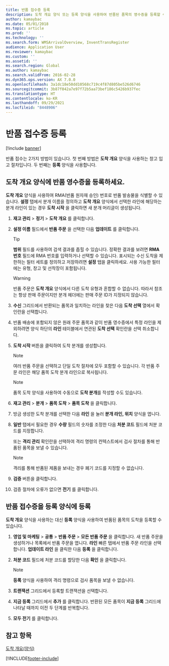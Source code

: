 ```yaml
---
title: 반품 접수증 등록
description: 도착 개요 양식 또는 등록 양식을 사용하여 반품된 품목의 영수증을 등록할 수 있습니다.
author: kamaybac
ms.date: 05/01/2018
ms.topic: article
ms.prod: ''
ms.technology: ''
ms.search.form: WMSArrivalOverview, InventTransRegister
audience: Application User
ms.reviewer: kamaybac
ms.custom: ''
ms.assetid: ''
ms.search.region: Global
ms.author: kamaybac
ms.search.validFrom: 2016-02-28
ms.dyn365.ops.version: AX 7.0.0
ms.openlocfilehash: 3a1dc18e50dd10568c719c4f87d805be526d6746
ms.sourcegitcommit: 3b87f042a7e97f72b5aa73bef186c5426b937fec
ms.translationtype: HT
ms.contentlocale: ko-KR
ms.lasthandoff: 09/29/2021
ms.locfileid: "8448906"
---
```

# <a name="register-the-receipt-of-returned-items"></a>반품 접수증 등록 

[!include [banner](../includes/banner.md)]


반품 접수는 2가지 방법이 있습니다. 첫 번째 방법은 **도착 개요** 양식을 사용하는 창고 입고 절차입니다. 두 번째는 **등록** 양식을 사용합니다.

## <a name="register-the-receipt-of-returned-items-in-the-arrival-overview-form"></a>도착 개요 양식에 반품 영수증을 등록하세요.

**도착 개요** 양식을 사용하여 RMA(반품 원자재 승인) 번호로 반품 발송물을 식별할 수 있습니다. **설정** 탭에서 분개 이름을 정의하고 **도착 개요** 양식에서 선택한 라인에 해당하는 분개 라인이 있는 경우 **도착 시작** 을 클릭하면 새 분개 머리글이 생성됩니다.

1.  **재고 관리** \> **정기** \> **도착 개요** 를 클릭합니다.

2.  **설정 이름** 필드에서 **반품 주문** 을 선택한 다음 **업데이트** 를 클릭합니다.
    

    > [!TIP]
    > <P><STRONG>범위</STRONG> 필드를 사용하여 검색 결과를 좁힐 수 있습니다. 정확한 결과를 보려면 <STRONG>RMA 번호</STRONG> 필드에 RMA 번호를 입력하거나 선택할 수 있습니다. 표시되는 수신 도착을 제한하는 필터 세트를 정의하고 저장하려면 <STRONG>설정</STRONG> 탭을 클릭하세요. 사용 가능한 필터에는 유형, 창고 및 선착장이 포함됩니다.</P>

    

    > [!WARNING]
    > <P>반품 주문은 <STRONG>도착 개요</STRONG> 양식에서 다른 도착 유형과 혼합할 수 없습니다. 따라서 참조는 항상 판매 주문이지만 분개 헤더에는 판매 주문 ID가 지정되지 않습니다.</P>



3.  **수신** 그리드에서 반환되는 품목과 일치하는 라인을 찾은 다음 **도착 선택** 열에서 확인란을 선택합니다.

4.  반품 배송에 포함되지 않은 원래 주문 품목과 같이 반품 영수증에서 특정 라인을 제외하려면 양식 하단의 **라인** 테이블에서 연관된 **도착 선택** 확인란을 선택 취소합니다.

5.  **도착 시작** 버튼을 클릭하여 도착 분개를 생성합니다.
    

    > [!NOTE]
    > <P>여러 반품 주문을 선택하고 단일 도착 절차에 모두 포함할 수 있습니다. 각 반품 주문 라인은 해당 품목 도착 분개 라인으로 복사됩니다.</P>

    

    > [!NOTE]
    > <P>품목 도착 양식을 사용하여 수동으로 <STRONG>도착 분개</STRONG>를 작성할 수도 있습니다. 



6.  **재고 관리** \> **분개** \> **품목 도착** \> **품목 도착** 을 클릭합니다.

7.  방금 생성한 도착 분개를 선택한 다음 **라인** 을 눌러 **분개 라인, 위치** 양식을 엽니다.

8.  **일반** 탭에서 필요한 경우 **수량** 필드의 숫자를 조정한 다음 **처분 코드** 필드에 처분 코드를 지정합니다.
    
    또는 **격리 관리** 확인란을 선택하여 격리 명령의 컨텍스트에서 검사 절차를 통해 반품된 품목을 보낼 수 있습니다.
    

    > [!NOTE]
    > <P>격리를 통해 반품된 제품을 보내는 경우 폐기 코드를 지정할 수 없습니다.</P>



9.  **검증** 버튼을 클릭합니다.

10. 검증 절차에 오류가 없으면 **전기** 를 클릭합니다.

## <a name="register-the-receipt-of-returned-items-in-the-registration-form"></a>반품 접수증을 등록 양식에 등록

**도착 개요** 양식을 사용하는 대신 **등록** 양식을 사용하여 반품된 품목의 도착을 등록할 수 있습니다.

1.  **영업 및 마케팅** \> **공통** \> **반품 주문** \> **모든 반품 주문** 을 클릭합니다. 새 반품 주문을 생성하거나 목록에서 반품 주문을 엽니다. **라인** 빠른 탭에서 반품 주문 라인을 선택합니다. **업데이트 라인** 을 클릭한 다음 **등록** 을 클릭합니다.

2.  **처분 코드** 필드에 처분 코드를 할당한 다음 **확인** 을 클릭합니다.
    

    > [!NOTE]
    > <P><STRONG>등록</STRONG> 양식을 사용하여 격리 명령으로 검사 품목을 보낼 수 없습니다.</P>



3.  **트랜잭션** 그리드에서 등록할 트랜잭션을 선택합니다.

4.  **지금 등록** 그리드에서 **추가** 를 클릭합니다. 반환된 모든 품목이 **지금 등록** 그리드에 나타날 때까지 이전 두 단계를 반복합니다.

5.  **모두 전기** 를 클릭합니다.

## <a name="see-also"></a>참고 항목

[도착 개요(양식)](https://technet.microsoft.com/library/hh227654\(v=ax.60\))

  




[!INCLUDE[footer-include](../../includes/footer-banner.md)]